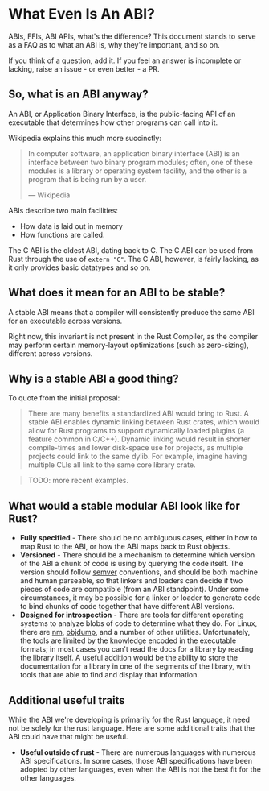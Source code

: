 # What Even Is An ABI?
ABIs, FFIs, ABI APIs, what's the difference?
This document stands to serve as a FAQ as to what an ABI is, why they're important, and so on.

If you think of a question, add it. If you feel an answer is incomplete or lacking, raise an issue - or even better - a PR.

## So, what is an ABI anyway?
An ABI, or Application Binary Interface, is the public-facing API of an executable that determines how other programs can call into it.

Wikipedia explains this much more succinctly:
> In computer software, an application binary interface (ABI) is an interface between two binary program modules; often, one of these modules is a library or operating system facility, and the other is a program that is being run by a user.
>
> — Wikipedia

ABIs describe two main facilities:

- How data is laid out in memory
- How functions are called.

The C ABI is the oldest ABI, dating back to C. The C ABI can be used from Rust through the use of `extern "C"`. The C ABI, however, is fairly lacking, as it only provides basic datatypes and so on.

## What does it mean for an ABI to be stable?
A stable ABI means that a compiler will consistently produce the same ABI for an executable across versions.

Right now, this invariant is not present in the Rust Compiler, as the compiler may perform certain memory-layout optimizations (such as zero-sizing), different across versions.

## Why is a stable ABI a good thing?
To quote from the initial proposal:

> There are many benefits a standardized ABI would bring to Rust. A stable ABI enables dynamic linking between Rust crates, which would allow for Rust programs to support dynamically loaded plugins (a feature common in C/C++). Dynamic linking would result in shorter compile-times and lower disk-space use for projects, as multiple projects could link to the same dylib. For example, imagine having multiple CLIs all link to the same core library crate.

> TODO: more recent examples.

## What would a stable modular ABI look like for Rust?

- **Fully specified** - There should be no ambiguous cases, either in how to map Rust to the ABI, or how the ABI maps back to Rust objects.
- **Versioned** - There should be a mechanism to determine which version of the ABI a chunk of code is using by querying the code itself.  The version should follow [semver](https://semver.org/) conventions, and should be both machine and human parseable, so that linkers and loaders can decide if two pieces of code are compatible (from an ABI standpoint).  Under some circumstances, it may be possible for a linker or loader to generate code to bind chunks of code together that have different ABI versions.
- **Designed for introspection** - There are tools for different operating systems to analyze blobs of code to determine what they do.  For Linux, there are [nm](https://linux.die.net/man/1/nm), [objdump](https://linux.die.net/man/1/objdump), and a number of other utilities.  Unfortunately, the tools are limited by the knowledge encoded in the executable formats; in most cases you can't read the docs for a library by reading the library itself.  A useful addition would be the ability to store the documentation for a library in one of the segments of the library, with tools that are able to find and display that information.

## Additional useful traits

While the ABI we're developing is primarily for the Rust language, it need not be solely for the rust language.  Here are some additional traits that the ABI could have that might be useful.

- **Useful outside of rust** - There are numerous languages with numerous ABI specifications.  In some cases, those ABI specifications have been adopted by other languages, even when the ABI is not the best fit for the other languages.
